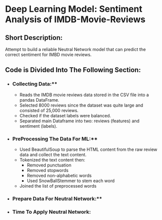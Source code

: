 # Deep Learning Model: Sentiment Analysis of IMDB-Movie-Reviews

## Short Description:
Attempt to build a reliable Neutral Network model that can predict the correct sentiment for IMBD movie reviews.

## Code is Divided Into The Following Section:
* ### Collecting Data:**
    * Reads the IMDB movie reviews data stored in the CSV file into a pandas DataFrame.
    * Selected 8000 reviews since the dataset was quite large and consisted of 25,000 reviews.
    * Checked if the dataset labels were balanced.
    * Separated main Dataframe into two: reviews (features) and sentiment (labels).
* ### PreProcessing The Data For ML:**
   * Used BeautifulSoup to parse the HTML content from the raw review data and collect the text content.
   * Tokenized the text content then:
      * Removed punctuation
      * Removed stopwords
      * Removed non-alphabetic words
      * Used SnowBallStemmer to stem each word
   * Joined the list of preprocessed words   
* ### Prepare Data For Neutral Network:**

* ### Time To Apply Neutral Network:

